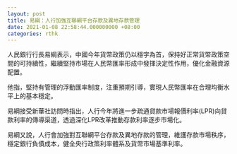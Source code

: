 ```yaml
---
layout: post
title: 易綱：人行加強互聯網平台存款及異地存款管理
date: 2021-01-08 22:58:44.000000000 +08:00
categories: rthk
---
```


人民銀行行長易綱表示，中國今年貨幣政策仍以穩字為首，保持好正常貨幣政策空間的可持續性，繼續堅持市場在人民幣匯率形成中發揮決定性作用，優化金融資源配置。

他指，堅持有管理的浮動匯率制度，注重預期引導，實現人民幣匯率在合理均衡水平上的基本穩定。

易綱接受新華社訪問時指出，人行今年將進一步疏通貸款市場報價利率(LPR)向貸款利率的傳導渠道，透過深化LPR改革推動存款利率逐步市場化。

易綱又說，人行會加強對互聯網平台存款及異地存款的管理，維護存款市場秩序，穩定銀行負債成本，健全央行政策利率體系及貨幣市場基準利率。
